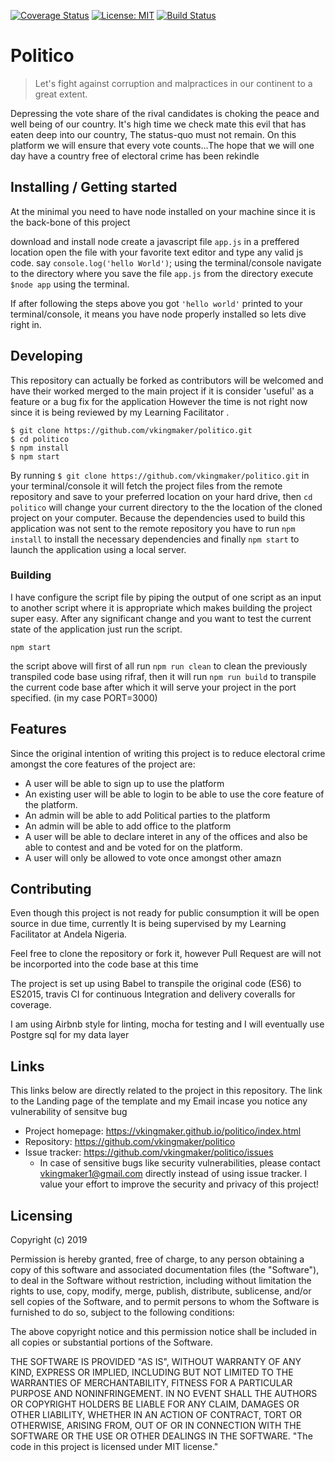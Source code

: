 
[![Coverage Status](https://coveralls.io/repos/github/vkingmaker/politico/badge.svg?branch=develop)](https://coveralls.io/github/vkingmaker/politico?branch=develop)
[![License: MIT](https://img.shields.io/badge/License-MIT-yellow.svg)](https://opensource.org/licenses/MIT)
[![Build Status](https://travis-ci.com/vkingmaker/politico.svg?branch=develop)](https://travis-ci.com/vkingmaker/politico)

# Politico
> Let's fight against corruption and malpractices in our continent to a great extent.

Depressing the vote share of the rival candidates is choking the peace and well being of our
                    country.
                    It's high time we check mate this evil that has eaten deep into our country, The status-quo must
                    not remain. On this platform we will ensure that every vote counts...The hope that we will one day
                    have a country free of electoral crime has been rekindle


## Installing / Getting started
At the minimal you need to have node installed on your machine since it is the back-bone of this project

download and install node
create a javascript file `app.js` in a preffered location
open the file with your favorite text editor and type any valid js code. say `console.log('hello World')`;
using the terminal/console navigate to the directory where you save the file `app.js`
from the directory execute `$node app` using the terminal.

If after following the steps above you got `'hello world'` printed to your terminal/console, it means you have node properly installed so lets dive right in.

## Developing
This repository can actually be forked as contributors will be welcomed and have their worked merged to the main project if it is consider 'useful' as a feature or a bug fix for the application However the time is not right now since it is being reviewed by my Learning Facilitator .

```shell
$ git clone https://github.com/vkingmaker/politico.git
$ cd politico
$ npm install
$ npm start 
```

By running `$ git clone https://github.com/vkingmaker/politico.git` in your terminal/console it will fetch the project files from the remote repository and save to your preferred location on your hard drive, then `cd politico` will change your current directory to the the location of the cloned project on your computer. Because the dependencies used to build this application was not sent to the remote repository you have to run `npm install` to install the necessary dependencies and finally `npm start` to launch the application using a local server.


### Building

I have configure the script file by piping the output of one script as an input to another script where it is appropriate which makes building the project super easy.
After any significant change and you want to test the current state of the application just run the script. 

```shell
npm start
```

the script above will first of all run `npm run clean` to clean the previously transpiled code base using rifraf, then it will run `npm run build` to transpile the current code base after which it will serve your project in the port specified. (in my case PORT=3000)

## Features
Since the original intention of writing this project is to reduce 
electoral crime amongst the core features of the project are:

* A user will be able to sign up to use the platform
* An existing user will be able to login to be able to use the core feature of the platform.
* An admin will be able to add Political parties to the platform
* An admin will be able to add office to the platform
* A user will be able to declare interet in any of the offices and also be able to 
  contest and and be voted for on the platform.
* A user will only be allowed to vote once amongst other amazn


## Contributing

Even though this project is not ready for public consumption it will be open source in due time,
currently It is being supervised by my Learning Facilitator at Andela Nigeria.

Feel free to clone the repository or fork it, however Pull Request are will not be incorported into the code base at this time

The project is set up using Babel to transpile the original code (ES6) to ES2015, travis CI for continuous Integration and delivery
coveralls for coverage.

I am using Airbnb style for linting, mocha for testing and I will eventually use Postgre sql for my data layer

## Links

This links below are directly related to the project in this repository. 
The link to the Landing page of the template and my Email incase you notice 
any vulnerability of sensitve bug

- Project homepage: https://vkingmaker.github.io/politico/index.html
- Repository: https://github.com/vkingmaker/politico
- Issue tracker: https://github.com/vkingmaker/politico/issues
  - In case of sensitive bugs like security vulnerabilities, please contact
    vkingmaker1@gmail.com directly instead of using issue tracker. I value your effort
    to improve the security and privacy of this project!



## Licensing

Copyright (c) 2019 

Permission is hereby granted, free of charge, to any person obtaining a copy
of this software and associated documentation files (the "Software"), to deal
in the Software without restriction, including without limitation the rights
to use, copy, modify, merge, publish, distribute, sublicense, and/or sell
copies of the Software, and to permit persons to whom the Software is
furnished to do so, subject to the following conditions:

The above copyright notice and this permission notice shall be included in all
copies or substantial portions of the Software.

THE SOFTWARE IS PROVIDED "AS IS", WITHOUT WARRANTY OF ANY KIND, EXPRESS OR
IMPLIED, INCLUDING BUT NOT LIMITED TO THE WARRANTIES OF MERCHANTABILITY,
FITNESS FOR A PARTICULAR PURPOSE AND NONINFRINGEMENT. IN NO EVENT SHALL THE
AUTHORS OR COPYRIGHT HOLDERS BE LIABLE FOR ANY CLAIM, DAMAGES OR OTHER
LIABILITY, WHETHER IN AN ACTION OF CONTRACT, TORT OR OTHERWISE, ARISING FROM,
OUT OF OR IN CONNECTION WITH THE SOFTWARE OR THE USE OR OTHER DEALINGS IN THE
SOFTWARE.
"The code in this project is licensed under MIT license."
